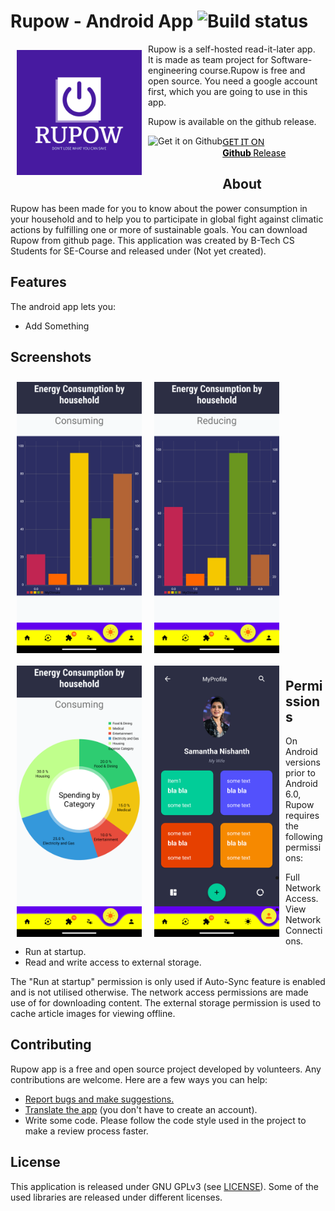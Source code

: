 # Rupow - Android App ![Build status](https://github.com/wallabag/android-app/workflows/CI/badge.svg?branch=master)

<img src="./app/src/main/res/drawable-v24/logo.png" align="left"
width="200" hspace="10" vspace="10" />

Rupow is a self-hosted read-it-later app.  
It is made as team project for Software-engineering course.Rupow is free and open source. You need a google account first, which you are going to use in this app.

Rupow is available on the github release.

<p align="left" style="display:block;background-color: white;">
<a href="https://hub.video/">
    <div style="border-color:black;border-width:5px;">
    <img alt="Get it on Github"
        height="80"
        align="left"
        src="https://github.githubassets.com/images/modules/logos_page/Octocat.png" />
        <span style="text-decoration:none;">
          <span style="color:black;font-weight:400;display:block;text-decoration:none;
              font-family: system-ui, -apple-system, BlinkMacSystemFont, Segoe UI, Roboto, Oxygen, Ubuntu, Cantarell, Open Sans,Helvetica Neue,sans-serif;">GET IT ON</span>
          <span style="color:black;font-weight:bolder">Github <span style="font-weight:lighter">Release</span></span>
        </span>
    </div>
</a>  
</p>

## About

Rupow has been made for you to know about the power consumption in your household and to help you to participate in global fight against climatic actions by fulfilling one or more of sustainable goals.
You can download Rupow from github page.
This application was created by B-Tech CS Students for SE-Course and released under (Not yet created).

## Features

The android app lets you:
- Add Something

## Screenshots

[<img src="./screenshots/bar_graph_cons.png" align="left" width="200"
    hspace="10" vspace="10">](./screenshots/bar_graph_cons.png)
[<img src="./screenshots/bar_graph_reduc.png" align="center" width="200"
    hspace="10" vspace="10">](./screenshots/bar_graph_reduc.png)
[<img src="./screenshots/pie_graph_consu.png" align="left" width="200"
    hspace="10" vspace="10">](./screenshots/pie_graph_consu.png)
[<img src="./screenshots/profile.png" align="left" width="200"
    hspace="10" vspace="10">](./screenshots/profile.png)

## Permissions

On Android versions prior to Android 6.0, Rupow requires the following permissions:
- Full Network Access.
- View Network Connections.
- Run at startup.
- Read and write access to external storage.

The "Run at startup" permission is only used if Auto-Sync feature is enabled and is not utilised otherwise. The network access permissions are made use of for downloading content. The external storage permission is used to cache article images for viewing offline.

## Contributing

Rupow app is a free and open source project developed by volunteers. Any contributions are welcome. Here are a few ways you can help:
 * [Report bugs and make suggestions.](https://github.com/wallabag/android-app/issues)
 * [Translate the app](https://hosted.weblate.org/projects/wallabag/android-app/) (you don't have to create an account).
 * Write some code. Please follow the code style used in the project to make a review process faster.

## License

This application is released under GNU GPLv3 (see [LICENSE](LICENSE)).
Some of the used libraries are released under different licenses.
